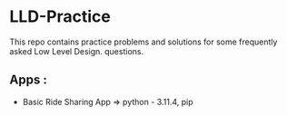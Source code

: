 # LLD-Practice
This repo contains practice problems and solutions for some frequently asked Low Level Design. questions.

## Apps :
- Basic Ride Sharing App => python - 3.11.4, pip
